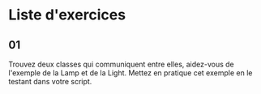 # Liste d'exercices

## 01 

Trouvez deux classes qui communiquent entre elles, aidez-vous de l'exemple de la Lamp et de la Light. Mettez en pratique cet exemple en le testant dans votre script.